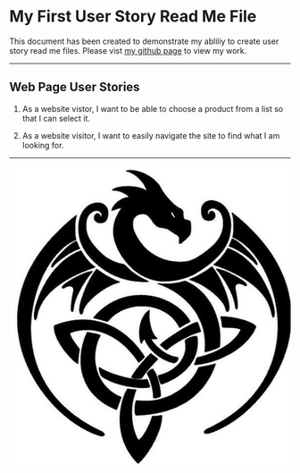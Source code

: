 # My First User Story Read Me File

This document has been created to demonstrate my abliliy to create user story read me files. Please vist [my github page](https://github.com/antjoy777/Class-Work) to view my work.
___

## Web Page User Stories

1. As a website vistor, I want to be able to choose a product from a list so that I can select it.

2. As a website visitor, I want to easily navigate the site to find what I am looking for.
___
![dragonImage](images/dragon.jpg)

